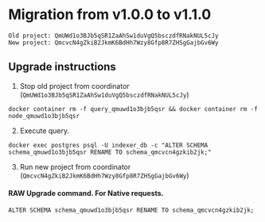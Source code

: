 # Migration from v1.0.0 to v1.1.0
```
Old project: QmUWd1o3BJb5qSR1ZaAhSw1duVgQ5bsczdfRNakNUL5cJy
New project: QmcvcN4gZkiB2JkmK6BdHh7Wzy8Gfp8R7ZHSgGajbGv6Wy
```


## Upgrade instructions
 1) Stop old project from coordinator (`QmUWd1o3BJb5qSR1ZaAhSw1duVgQ5bsczdfRNakNUL5cJy`)

```
docker container rm -f query_qmuwd1o3bjb5qsr && docker container rm -f node_qmuwd1o3bjb5qsr
```

 2) Execute query.

```
docker exec postgres psql -U indexer_db -c "ALTER SCHEMA schema_qmuwd1o3bjb5qsr RENAME TO schema_qmcvcn4gzkib2jk;"

```

 3) Run new project from coordinator (`QmcvcN4gZkiB2JkmK6BdHh7Wzy8Gfp8R7ZHSgGajbGv6Wy`)

#### RAW Upgrade command. For Native requests.
`ALTER SCHEMA schema_qmuwd1o3bjb5qsr RENAME TO schema_qmcvcn4gzkib2jk;`
